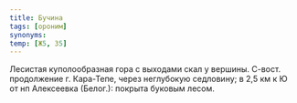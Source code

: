 ```yaml
---
title: Бучина
tags: [ороним]
synonyms:
temp: [Ж5, З5]
---
```


Лесистая куполообразная гора с выходами скал у вершины. С-вост. продолжение г.
Кара-Тепе, через неглубокую седловину; в 2,5 км к Ю от нп Алексеевка (Белог.):
покрыта буковым лесом.
